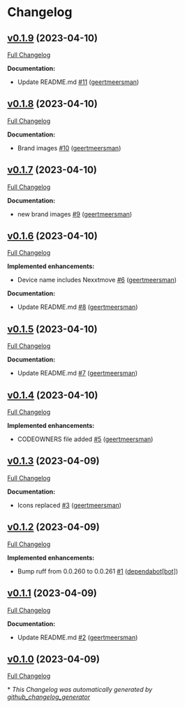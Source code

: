 # Changelog

## [v0.1.9](https://github.com/geertmeersman/mobile_vikings/tree/v0.1.9) (2023-04-10)

[Full Changelog](https://github.com/geertmeersman/mobile_vikings/compare/v0.1.8...v0.1.9)

**Documentation:**

- Update README.md [\#11](https://github.com/geertmeersman/mobile_vikings/pull/11) ([geertmeersman](https://github.com/geertmeersman))

## [v0.1.8](https://github.com/geertmeersman/mobile_vikings/tree/v0.1.8) (2023-04-10)

[Full Changelog](https://github.com/geertmeersman/mobile_vikings/compare/v0.1.7...v0.1.8)

**Documentation:**

- Brand images [\#10](https://github.com/geertmeersman/mobile_vikings/pull/10) ([geertmeersman](https://github.com/geertmeersman))

## [v0.1.7](https://github.com/geertmeersman/mobile_vikings/tree/v0.1.7) (2023-04-10)

[Full Changelog](https://github.com/geertmeersman/mobile_vikings/compare/v0.1.6...v0.1.7)

**Documentation:**

- new brand images [\#9](https://github.com/geertmeersman/mobile_vikings/pull/9) ([geertmeersman](https://github.com/geertmeersman))

## [v0.1.6](https://github.com/geertmeersman/mobile_vikings/tree/v0.1.6) (2023-04-10)

[Full Changelog](https://github.com/geertmeersman/mobile_vikings/compare/v0.1.5...v0.1.6)

**Implemented enhancements:**

- Device name includes Nexxtmove [\#6](https://github.com/geertmeersman/mobile_vikings/pull/6) ([geertmeersman](https://github.com/geertmeersman))

**Documentation:**

- Update README.md [\#8](https://github.com/geertmeersman/mobile_vikings/pull/8) ([geertmeersman](https://github.com/geertmeersman))

## [v0.1.5](https://github.com/geertmeersman/mobile_vikings/tree/v0.1.5) (2023-04-10)

[Full Changelog](https://github.com/geertmeersman/mobile_vikings/compare/v0.1.4...v0.1.5)

**Documentation:**

- Update README.md [\#7](https://github.com/geertmeersman/mobile_vikings/pull/7) ([geertmeersman](https://github.com/geertmeersman))

## [v0.1.4](https://github.com/geertmeersman/mobile_vikings/tree/v0.1.4) (2023-04-10)

[Full Changelog](https://github.com/geertmeersman/mobile_vikings/compare/v0.1.3...v0.1.4)

**Implemented enhancements:**

- CODEOWNERS file added [\#5](https://github.com/geertmeersman/mobile_vikings/pull/5) ([geertmeersman](https://github.com/geertmeersman))

## [v0.1.3](https://github.com/geertmeersman/mobile_vikings/tree/v0.1.3) (2023-04-09)

[Full Changelog](https://github.com/geertmeersman/mobile_vikings/compare/v0.1.2...v0.1.3)

**Documentation:**

- Icons replaced [\#3](https://github.com/geertmeersman/mobile_vikings/pull/3) ([geertmeersman](https://github.com/geertmeersman))

## [v0.1.2](https://github.com/geertmeersman/mobile_vikings/tree/v0.1.2) (2023-04-09)

[Full Changelog](https://github.com/geertmeersman/mobile_vikings/compare/v0.1.1...v0.1.2)

**Implemented enhancements:**

- Bump ruff from 0.0.260 to 0.0.261 [\#1](https://github.com/geertmeersman/mobile_vikings/pull/1) ([dependabot[bot]](https://github.com/apps/dependabot))

## [v0.1.1](https://github.com/geertmeersman/mobile_vikings/tree/v0.1.1) (2023-04-09)

[Full Changelog](https://github.com/geertmeersman/mobile_vikings/compare/v0.1.0...v0.1.1)

**Documentation:**

- Update README.md [\#2](https://github.com/geertmeersman/mobile_vikings/pull/2) ([geertmeersman](https://github.com/geertmeersman))

## [v0.1.0](https://github.com/geertmeersman/mobile_vikings/tree/v0.1.0) (2023-04-09)

[Full Changelog](https://github.com/geertmeersman/mobile_vikings/compare/7620e25f0c5bf02101f34ad8b99bbfb2bb6f6ecf...v0.1.0)



\* *This Changelog was automatically generated by [github_changelog_generator](https://github.com/github-changelog-generator/github-changelog-generator)*
